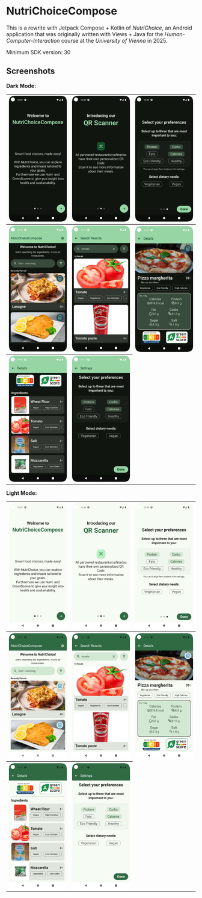 # NutriChoiceCompose

This is a rewrite with Jetpack Compose + Kotlin of *NutriChoice*, an Android application that was originally written with Views + Java for the *Human-Computer-Interaction* course at the *University of Vienna* in 2025.

Minimum SDK version: 30

## Screenshots
**Dark Mode:**
<table>
    <tr>
        <th><img src="assets/OnboardingScreenPage1Dark.png" alt="Onboarding screen page 1 in dark mode"></th>
        <th><img src="assets/OnboardingScreenPage2Dark.png" alt="Onboarding screen page 2 in dark mode"></th>
        <th><img src="assets/OnboardingScreenPage3Dark.png" alt="Onboarding screen page 3 in dark mode"></th>
    </tr>
    <tr>
        <th><img src="assets/MainScreenDark.png" alt="Main screen in dark mode"></th>
        <th><img src="assets/SearchResultsScreenDark.png" alt="Search results screen in dark mode"></th>
        <th><img src="assets/FoodDetailScreenDark.png" alt="Food detail screen in dark mode"></th>
    </tr>
    <tr>
        <th><img src="assets/FoodDetailScreenIngredientsDark.png" alt="Food detail screen scrolled down to the ingredients in dark mode"></th>
        <th><img src="assets/SettingsScreenDark.png" alt="Settings screen in dark mode"></th>
    </tr>
</table>

**Light Mode:**
<table>
    <tr>
        <th><img src="assets/OnboardingScreenPage1Light.png" alt="Onboarding screen page 1 in light mode"></th>
        <th><img src="assets/OnboardingScreenPage2Light.png" alt="Onboarding screen page 2 in light mode"></th>
        <th><img src="assets/OnboardingScreenPage3Light.png" alt="Onboarding screen page 3 in light mode"></th>
    </tr>
    <tr>
        <th><img src="assets/MainScreenLight.png" alt="Main screen in light mode"></th>
        <th><img src="assets/SearchResultsScreenLight.png" alt="Search results screen in light mode"></th>
        <th><img src="assets/FoodDetailScreenLight.png" alt="Food detail screen in light mode"></th>
    </tr>
    <tr>
        <th><img src="assets/FoodDetailScreenIngredientsLight.png" alt="Food detail screen scrolled down to the ingredients in light mode"></th>
        <th><img src="assets/SettingsScreenLight.png" alt="Settings screen in light mode"></th>
    </tr>
</table>